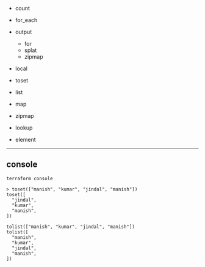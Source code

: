 
- count
- for_each
- output
    - for
    - splat
    - zipmap

- local
- toset
- list
- map
- zipmap
- lookup
- element

-------------------------------
## console

```
terraform console
```

```
> toset(["manish", "kumar", "jindal", "manish"])
toset([
  "jindal",
  "kumar",
  "manish",
])
```

```
tolist(["manish", "kumar", "jindal", "manish"])
tolist([
  "manish",
  "kumar",
  "jindal",
  "manish",
])
```